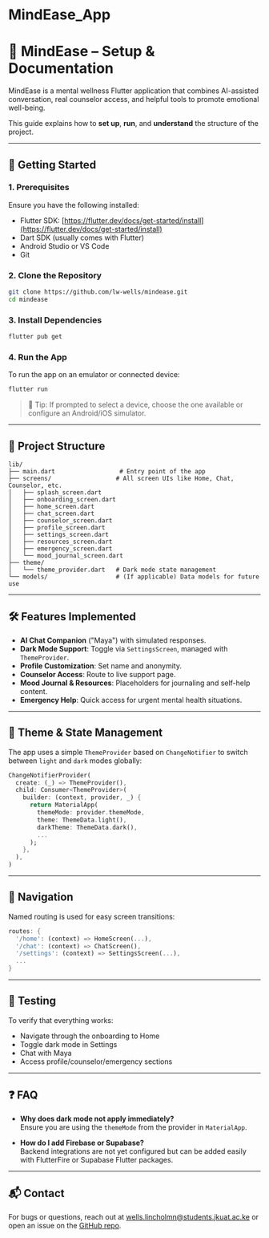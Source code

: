 # MindEase_App


# 📘 MindEase – Setup & Documentation

MindEase is a mental wellness Flutter application that combines AI-assisted conversation, real counselor access, and helpful tools to promote emotional well-being.

This guide explains how to **set up**, **run**, and **understand** the structure of the project.

---

## 🚀 Getting Started

### 1. Prerequisites

Ensure you have the following installed:
- Flutter SDK: [https://flutter.dev/docs/get-started/install](https://flutter.dev/docs/get-started/install)
- Dart SDK (usually comes with Flutter)
- Android Studio or VS Code
- Git

### 2. Clone the Repository

```bash
git clone https://github.com/lw-wells/mindease.git
cd mindease
```

### 3. Install Dependencies

```bash
flutter pub get
```

### 4. Run the App

To run the app on an emulator or connected device:

```bash
flutter run
```

> 📝 Tip: If prompted to select a device, choose the one available or configure an Android/iOS simulator.

---

## 📁 Project Structure

```plaintext
lib/
├── main.dart                  # Entry point of the app
├── screens/                  # All screen UIs like Home, Chat, Counselor, etc.
│   ├── splash_screen.dart
│   ├── onboarding_screen.dart
│   ├── home_screen.dart
│   ├── chat_screen.dart
│   ├── counselor_screen.dart
│   ├── profile_screen.dart
│   ├── settings_screen.dart
│   ├── resources_screen.dart
│   ├── emergency_screen.dart
│   └── mood_journal_screen.dart
├── theme/
│   └── theme_provider.dart   # Dark mode state management
└── models/                   # (If applicable) Data models for future use
```

---

## 🛠 Features Implemented

- **AI Chat Companion** ("Maya") with simulated responses.
- **Dark Mode Support**: Toggle via `SettingsScreen`, managed with `ThemeProvider`.
- **Profile Customization**: Set name and anonymity.
- **Counselor Access**: Route to live support page.
- **Mood Journal & Resources**: Placeholders for journaling and self-help content.
- **Emergency Help**: Quick access for urgent mental health situations.

---

## 🎨 Theme & State Management

The app uses a simple `ThemeProvider` based on `ChangeNotifier` to switch between `light` and `dark` modes globally:

```dart
ChangeNotifierProvider(
  create: (_) => ThemeProvider(),
  child: Consumer<ThemeProvider>(
    builder: (context, provider, _) {
      return MaterialApp(
        themeMode: provider.themeMode,
        theme: ThemeData.light(),
        darkTheme: ThemeData.dark(),
        ...
      );
    },
  ),
)
```

---

## 🔗 Navigation

Named routing is used for easy screen transitions:

```dart
routes: {
  '/home': (context) => HomeScreen(...),
  '/chat': (context) => ChatScreen(),
  '/settings': (context) => SettingsScreen(...),
  ...
}
```

---

## 🧪 Testing

To verify that everything works:
- Navigate through the onboarding to Home
- Toggle dark mode in Settings
- Chat with Maya
- Access profile/counselor/emergency sections

---

## ❓ FAQ

- **Why does dark mode not apply immediately?**  
  Ensure you are using the `themeMode` from the provider in `MaterialApp`.

- **How do I add Firebase or Supabase?**  
  Backend integrations are not yet configured but can be added easily with FlutterFire or Supabase Flutter packages.

---

## 📬 Contact

For bugs or questions, reach out at wells.lincholmn@students.jkuat.ac.ke or open an issue on the [GitHub repo](https://github.com/lw-wells/mindease).
